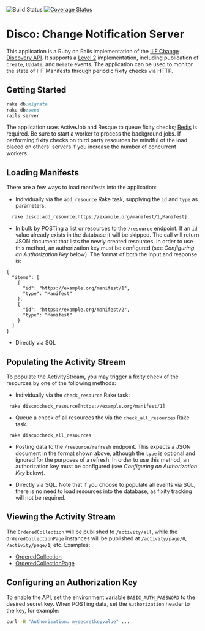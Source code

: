 ![Build Status](https://travis-ci.org/mikeapp/disco.svg?branch=master)
[![Coverage Status](https://coveralls.io/repos/github/mikeapp/disco/badge.svg?branch=master)](https://coveralls.io/github/mikeapp/disco?branch=master)
# Disco: Change Notification Server     

This application is a Ruby on Rails implementation of the [IIIF Change Discovery API](https://iiif.io/api/discovery/0).
It supports a [Level 2](https://iiif.io/api/discovery/0.2/#level-2-complete-change-list) implementation, including publication of `Create`, `Update`, and `Delete` events. 
The application can be used to monitor the state of IIIF Manifests through periodic fixity checks via HTTP.

## Getting Started

```ruby
rake db:migrate
rake db:seed
rails server
```
The application uses ActiveJob and Resque to queue fixity checks; 
[Redis](https://redis.io) is required.  Be sure to start a worker to process 
 the background jobs. If performing fixity checks on third party 
 resources be mindful of the load placed on others' servers if you increase 
 the number of concurrent workers.

## Loading Manifests

There are a few ways to load manifests into the application:
- Individually via the `add_resource` Rake task, supplying the `id` and `type` as parameters:
```$ruby
  rake disco:add_resource[https://example.org/manifest/1,Manifest]
```
- In bulk by POSTing a list or resources to the `/resource` endpoint.  If an `id` value already exists in the database 
it will be skipped.  The call will return JSON document that lists the newly created resources.  In order 
to use this method, an authorization key must be configured 
(see _Configuring an Authorization Key_ below).
 The format of both the input and response is: 
```$json
{
  "items": [
    {
      "id": "https://example.org/manifest/1",
      "type": "Manifest"
    },
    {
      "id": "https://example.org/manifest/2",
      "type": "Manifest"
    }
  ]
}
```
- Directly via SQL

## Populating the Activity Stream

To populate the ActivityStream, you may trigger a fixity check 
of the resources by one of the following methods:

- Individually via the `check_resource` Rake task:
```$ruby
 rake disco:check_resource[https://example.org/manifest/1]
```

- Queue a check of all resources the via the `check_all_resources` Rake task.
 ```$ruby
  rake disco:check_all_resources
 ```
 
- Posting data to the `/resource/refresh` endpoint.  This expects a JSON document 
in the format shown above, although the `type` is optional and 
ignored for the purposes of a refresh. In order to use this method, an authorization key must be configured
 (see _Configuring an Authorization Key_ below).

- Directly via SQL.  Note that if you choose to populate all
  events via SQL, there is no need to load resources into the database, as fixity tracking will not be required.
  
## Viewing the Activity Stream

The `OrderedCollection` will be published to `/activity/all`, while the `OrderedCollectionPage` instances will be 
published at `/activity/page/0`, `/activity/page/1`, etc.  Examples:
- [OrderedCollection](https://discovery-beta.herokuapp.com/activity/all)
- [OrderedCollectionPage](https://discovery-beta.herokuapp.com/activity/page/0)

## Configuring an Authorization Key
 
To enable the API, set the environment variable `BASIC_AUTH_PASSWORD` to the desired secret key.
When POSTing data, set the `Authorization` header to the key, for example:
```bash
curl -H "Authorization: mysecretkeyvalue" ...
``` 
